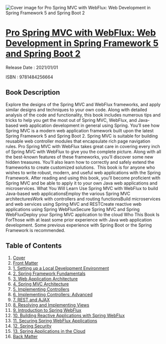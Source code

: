 ![Cover image for Pro Spring MVC with WebFlux: Web Development in Spring Framework 5 and Spring Boot 2](https://imgdetail.ebookreading.net/cover/cover/202109/EB9781484256664.jpg)

[Pro Spring MVC with WebFlux: Web Development in Spring Framework 5 and Spring Boot 2](https://ebookreading.net/view/book/Pro+Spring+MVC+with+WebFlux%3A+Web+Development+in+Spring+Framework+5+and+Spring+Boot+2-EB9781484256664_1.html "Pro Spring MVC with WebFlux: Web Development in Spring Framework 5 and Spring Boot 2")
====================================================================================================================

Release Date : 2021/01/01

ISBN : 9781484256664

Book Description
-----------------

Explore the designs of the Spring MVC and WebFlux frameworks, and apply similar designs and techniques to your own code. Along with detailed analysis of the code and functionality, this book includes numerous tips and tricks to help you get the most out of Spring MVC, WebFlux, and Java-based web application development in general using Spring. You’ll see how Spring MVC is a modern web application framework built upon the latest Spring Framework 5 and Spring Boot 2. Spring MVC is suitable for building reusable web controller modules that encapsulate rich page navigation rules.
Pro Spring MVC with WebFlux takes great care in covering every inch of Spring MVC with WebFlux to give you the complete picture. Along with all the best-known features of these frameworks, you’ll discover some new hidden treasures. You’ll also learn how to correctly and safely extend the frameworks to create customized solutions.&nbsp;
This book is for anyone who wishes to write robust, modern, and useful web applications with the Spring Framework. After reading and using this book, you'll become proficient with Spring MVC and be able to apply it to your own Java web applications and microservices.
What You Will Learn
Use Spring MVC with WebFlux to build Java-based web applicationsEmploy the various Spring MVC architecturesWork with controllers and routing functionsBuild microservices and web services using Spring MVC and RESTCreate reactive web applications using Spring WebFluxSecure Spring MVC and Spring WebFluxDeploy your Spring MVC application to the cloud
Who This Book Is ForThose with at least some prior experience with Java web application development.&nbsp;Some previous experience with Spring Boot or the Spring Framework is recommended.&nbsp;


Table of Contents
-----------------

1. [Cover](https://ebookreading.net/view/book/Pro+Spring+MVC+with+WebFlux%3A+Web+Development+in+Spring+Framework+5+and+Spring+Boot+2-EB9781484256664_1.html)
1. [Front Matter](https://ebookreading.net/view/book/Pro+Spring+MVC+with+WebFlux%3A+Web+Development+in+Spring+Framework+5+and+Spring+Boot+2-EB9781484256664_2.html)
1. [1.&nbsp;Setting up a Local Development Environment](https://ebookreading.net/view/book/Pro+Spring+MVC+with+WebFlux%3A+Web+Development+in+Spring+Framework+5+and+Spring+Boot+2-EB9781484256664_3.html)
1. [2.&nbsp;Spring Framework Fundamentals](https://ebookreading.net/view/book/Pro+Spring+MVC+with+WebFlux%3A+Web+Development+in+Spring+Framework+5+and+Spring+Boot+2-EB9781484256664_4.html)
1. [3.&nbsp;Web Application Architecture](https://ebookreading.net/view/book/Pro+Spring+MVC+with+WebFlux%3A+Web+Development+in+Spring+Framework+5+and+Spring+Boot+2-EB9781484256664_5.html)
1. [4.&nbsp;Spring MVC Architecture](https://ebookreading.net/view/book/Pro+Spring+MVC+with+WebFlux%3A+Web+Development+in+Spring+Framework+5+and+Spring+Boot+2-EB9781484256664_6.html)
1. [5.&nbsp;Implementing Controllers](https://ebookreading.net/view/book/Pro+Spring+MVC+with+WebFlux%3A+Web+Development+in+Spring+Framework+5+and+Spring+Boot+2-EB9781484256664_7.html)
1. [6.&nbsp;Implementing Controllers: Advanced](https://ebookreading.net/view/book/Pro+Spring+MVC+with+WebFlux%3A+Web+Development+in+Spring+Framework+5+and+Spring+Boot+2-EB9781484256664_8.html)
1. [7.&nbsp;REST and AJAX](https://ebookreading.net/view/book/Pro+Spring+MVC+with+WebFlux%3A+Web+Development+in+Spring+Framework+5+and+Spring+Boot+2-EB9781484256664_9.html)
1. [8.&nbsp;Resolving and Implementing Views](https://ebookreading.net/view/book/Pro+Spring+MVC+with+WebFlux%3A+Web+Development+in+Spring+Framework+5+and+Spring+Boot+2-EB9781484256664_10.html)
1. [9.&nbsp;Introduction to Spring WebFlux](https://ebookreading.net/view/book/Pro+Spring+MVC+with+WebFlux%3A+Web+Development+in+Spring+Framework+5+and+Spring+Boot+2-EB9781484256664_11.html)
1. [10.&nbsp;Building Reactive Applications with Spring WebFlux](https://ebookreading.net/view/book/Pro+Spring+MVC+with+WebFlux%3A+Web+Development+in+Spring+Framework+5+and+Spring+Boot+2-EB9781484256664_12.html)
1. [11.&nbsp;Securing Spring WebFlux Applications](https://ebookreading.net/view/book/Pro+Spring+MVC+with+WebFlux%3A+Web+Development+in+Spring+Framework+5+and+Spring+Boot+2-EB9781484256664_0.html)
1. [12.&nbsp;Spring Security](https://ebookreading.net/view/book/Pro+Spring+MVC+with+WebFlux%3A+Web+Development+in+Spring+Framework+5+and+Spring+Boot+2-EB9781484256664_13.html)
1. [13.&nbsp;Spring Applications in the Cloud](https://ebookreading.net/view/book/Pro+Spring+MVC+with+WebFlux%3A+Web+Development+in+Spring+Framework+5+and+Spring+Boot+2-EB9781484256664_14.html)
1. [Back Matter](https://ebookreading.net/view/book/Pro+Spring+MVC+with+WebFlux%3A+Web+Development+in+Spring+Framework+5+and+Spring+Boot+2-EB9781484256664_15.html)
